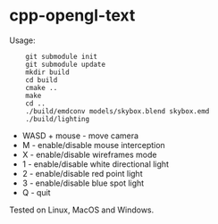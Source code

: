 # cpp-opengl-text

Usage:

```
    git submodule init
    git submodule update
    mkdir build
    cd build
    cmake ..
    make
    cd ..
    ./build/emdconv models/skybox.blend skybox.emd
    ./build/lighting
```

* WASD + mouse - move camera
* M - enable/disable mouse interception
* X - enable/disable wireframes mode
* 1 - enable/disable white directional light
* 2 - enable/disable red point light
* 3 - enable/disable blue spot light
* Q - quit

Tested on Linux, MacOS and Windows.
